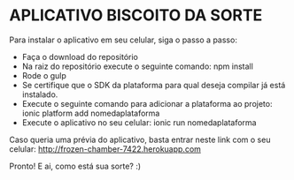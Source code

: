 # APLICATIVO BISCOITO DA SORTE

Para instalar o aplicativo em seu celular, siga o passo a passo:

* Faça o download do repositório
* Na raiz do repositório execute o seguinte comando: npm install
* Rode o gulp
* Se certifique que o SDK da plataforma para qual deseja compilar já está instalado.
* Execute o seguinte comando para adicionar a plataforma ao projeto: ionic platform add nomedaplataforma
* Execute o aplicativo no seu celular: ionic run nomedaplataforma

Caso queria uma prévia do aplicativo, basta entrar neste link com o seu celular: http://frozen-chamber-7422.herokuapp.com

Pronto! E ai, como está sua sorte? :)